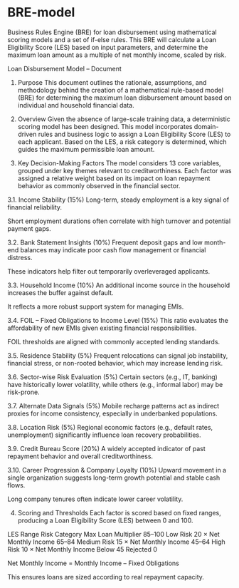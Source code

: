 # BRE-model
Business Rules Engine (BRE) for loan disbursement using mathematical scoring models and a set of if-else rules. This BRE will calculate a Loan Eligibility Score (LES) based on input parameters, and determine the maximum loan amount as a multiple of net monthly income, scaled by risk.


Loan Disbursement Model –  Document
1. Purpose
This document outlines the rationale, assumptions, and methodology behind the creation of a mathematical rule-based model (BRE) for determining the maximum loan disbursement amount based on individual and household financial data.

2. Overview
Given the absence of large-scale training data, a deterministic scoring model has been designed. This model incorporates domain-driven rules and business logic to assign a Loan Eligibility Score (LES) to each applicant. Based on the LES, a risk category is determined, which guides the maximum permissible loan amount.

3. Key Decision-Making Factors
The model considers 13 core variables, grouped under key themes relevant to creditworthiness. Each factor was assigned a relative weight based on its impact on loan repayment behavior as commonly observed in the financial sector.

3.1. Income Stability (15%)
Long-term, steady employment is a key signal of financial reliability.

Short employment durations often correlate with high turnover and potential payment gaps.

3.2. Bank Statement Insights (10%)
Frequent deposit gaps and low month-end balances may indicate poor cash flow management or financial distress.

These indicators help filter out temporarily overleveraged applicants.

3.3. Household Income (10%)
An additional income source in the household increases the buffer against default.

It reflects a more robust support system for managing EMIs.

3.4. FOIL – Fixed Obligations to Income Level (15%)
This ratio evaluates the affordability of new EMIs given existing financial responsibilities.

FOIL thresholds are aligned with commonly accepted lending standards.

3.5. Residence Stability (5%)
Frequent relocations can signal job instability, financial stress, or non-rooted behavior, which may increase lending risk.

3.6. Sector-wise Risk Evaluation (5%)
Certain sectors (e.g., IT, banking) have historically lower volatility, while others (e.g., informal labor) may be risk-prone.

3.7. Alternate Data Signals (5%)
Mobile recharge patterns act as indirect proxies for income consistency, especially in underbanked populations.

3.8. Location Risk (5%)
Regional economic factors (e.g., default rates, unemployment) significantly influence loan recovery probabilities.

3.9. Credit Bureau Score (20%)
A widely accepted indicator of past repayment behavior and overall creditworthiness.

3.10. Career Progression & Company Loyalty (10%)
Upward movement in a single organization suggests long-term growth potential and stable cash flows.

Long company tenures often indicate lower career volatility.

4. Scoring and Thresholds
Each factor is scored based on fixed ranges, producing a Loan Eligibility Score (LES) between 0 and 100.

LES Range	Risk Category	Max Loan Multiplier
85–100	Low Risk	20 × Net Monthly Income
65–84	Medium Risk	15 × Net Monthly Income
45–64	High Risk	10 × Net Monthly Income
Below 45	Rejected	0

Net Monthly Income = Monthly Income – Fixed Obligations

This ensures loans are sized according to real repayment capacity.